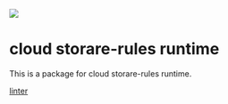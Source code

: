 [![](https://jitpack.io/v/dalgarins/cloud-store-rules-runtime.svg)](https://jitpack.io/#dalgarins/cloud-store-rules-runtime)

# cloud storare-rules runtime

This is a package for cloud storare-rules runtime.

[linter](https://storage.googleapis.com/firebase-preview-drop/emulator/cloud-storage-rules-runtime-v1.0.0.jar)

